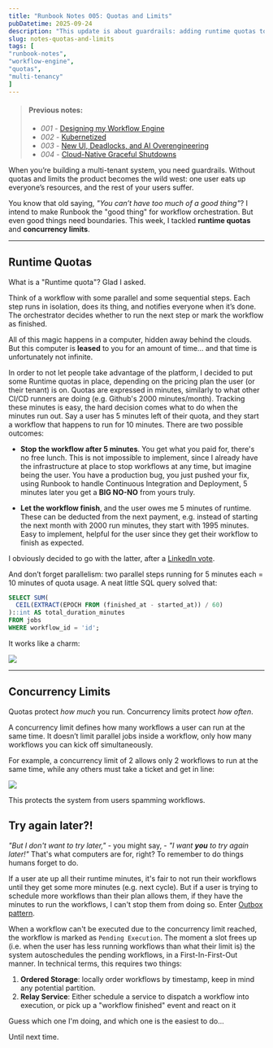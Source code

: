 ```yaml
---
title: "Runbook Notes 005: Quotas and Limits"
pubDatetime: 2025-09-24
description: "This update is about guardrails: adding runtime quotas to track usage minutes, and concurrency limits to keep users from running too many workflows at once. With SQL tricks, pending workflow queues, and a touch of fairness, Runbook is getting closer to production-ready orchestration."
slug: notes-quotas-and-limits
tags: [
"runbook-notes",
"workflow-engine",
"quotas",
"multi-tenancy"
]
---
```


> #### Previous notes:
> - _001_ - [Designing my Workflow Engine](/posts/notes-designing-workflow-engine)
> - _002_ - [Kubernetized](/posts/notes-kubernetized)
> - _003_ - [New UI, Deadlocks, and AI Overengineering](/posts/notes-ui-deadlocks-overengineering)
> - _004_ - [Cloud-Native Graceful Shutdowns](/posts/notes-cloud-native-graceful-shutdowns)

When you’re building a multi-tenant system, you need guardrails. Without quotas and limits the product becomes the wild west:
one user eats up everyone’s resources, and the rest of your users suffer.

You know that old saying, _"You can’t have too much of a good thing"_? I intend to make
Runbook the "good thing" for workflow orchestration. But even good things need boundaries.
This week, I tackled **runtime quotas** and **concurrency limits**.

***

## Runtime Quotas

What is a "Runtime quota"? Glad I asked.

Think of a workflow with some parallel and some sequential steps. Each step runs in isolation, does its thing, and notifies everyone when it’s done. The orchestrator decides whether to run the next step or mark the workflow as finished.


All of this magic happens in a computer, hidden away behind the clouds. But this computer is **leased** to you for an amount of time...
and that time is unfortunately not infinite.

In order to not let people take advantage of the platform, I decided to put some Runtime quotas
in place, depending on the pricing plan the user (or their tenant) is on. Quotas
are expressed in minutes, similarly to what other CI/CD runners are doing (e.g. Github's
2000 minutes/month). Tracking these minutes is easy, the hard decision comes what to do when the minutes run out. Say a user has 5 minutes left
of their quota, and they start a workflow that happens to run for 10 minutes. There are
two possible outcomes:

- **Stop the workflow after 5 minutes**. You get what you paid for, there's no free lunch. This is
not impossible to implement, since I already have the infrastructure at place to stop workflows at any time,
but imagine being the user. You have a production bug, you just pushed your fix, using Runbook to handle
Continuous Integration and Deployment, 5 minutes later you get a **BIG NO-NO** from yours truly.

- **Let the workflow finish**, and the user owes me 5 minutes of runtime. These can be deducted from
the next payment, e.g. instead of starting the next month with 2000 run minutes, they start with 1995 minutes.
Easy to implement, helpful for the user since they get their workflow to finish as expected.

I obviously decided to go with the latter, after a [LinkedIn vote](https://www.linkedin.com/feed/update/urn:li:activity:7375901984702259200/).

And don’t forget parallelism: two parallel steps running for 5 minutes each = 10 minutes of quota usage. A neat little SQL query solved that:

```sql
SELECT SUM(
  CEIL(EXTRACT(EPOCH FROM (finished_at - started_at)) / 60)
)::int AS total_duration_minutes
FROM jobs
WHERE workflow_id = 'id';
```

It works like a charm:

![](/assets/images/20250924/used_runtime.jpeg)

***

## Concurrency Limits

Quotas protect _how much_ you run. Concurrency limits protect _how often_.

A concurrency limit defines how many workflows a user can run at the same time. It doesn’t limit parallel jobs inside a workflow, only how many workflows you can kick off simultaneously.

For example, a concurrency limit of 2 allows only 2 workflows to run at the same time, while any others must take a ticket and get in line:

![](/assets/images/20250924/conclims.jpeg)

This protects the system from users spamming workflows.

## Try again later?!

_"But I don't want to try later,"_ - you might say, - _"I want **you** to try again later!"_
That's what computers are for, right? To remember to do things humans forget to do.

If a user ate up all their runtime minutes, it's fair to not run their workflows until
they get some more minutes (e.g. next cycle). But if a user is trying to schedule
more workflows than their plan allows them, if they have the minutes to run the workflows,
I can't stop them from doing so. Enter [Outbox pattern](https://microservices.io/patterns/data/transactional-outbox.html).

When a workflow can't be executed due to the concurrency limit reached, the workflow is
marked as `Pending Execution`. The moment a slot frees up (i.e. when the user
has less running workflows than what their limit is) the system autoschedules the pending
workflows, in a First-In-First-Out manner. In technical terms, this requires two things:

1. **Ordered Storage**: locally order workflows by timestamp, keep in mind any potential partition.
2. **Relay Service**: Either schedule a service to dispatch a workflow into execution, or pick up a "workflow finished" event and react on it

Guess which one I'm doing, and which one is the easiest to do...

Until next time.
